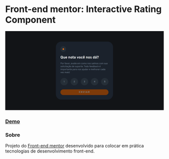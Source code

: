 # Front-end mentor: Interactive Rating Component

<p align="center">
    <img src="./media/screenshot.png">
    <h3><a href="https://luizfranzon.github.io/frontendMentor-Interactive-rating-component/App/">Demo</a></h3>
</p>

### Sobre
Projeto do <a href="www.frontendmentor.io">Front-end mentor</a> desenvolvido para colocar em prática tecnologias de desenvolvimento front-end.

